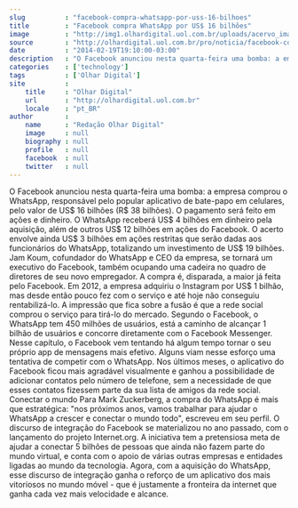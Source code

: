 ```yaml
---
slug          : "facebook-compra-whatsapp-por-uss-16-bilhoes"
title         : "Facebook compra WhatsApp por US$ 16 bilhões"
image         : "http://img1.olhardigital.uol.com.br/uploads/acervo_imagens/2013/08/20130807121843_660_420.jpg"
source        : "http://olhardigital.uol.com.br/pro/noticia/facebook-compra-whatsapp-por-us-16-bilhoes/40435"
date          : "2014-02-19T19:10:00-03:00"
description   : "O Facebook anunciou nesta quarta-feira uma bomba: a empresa comprou o WhatsApp, responsável pelo popular aplicativo de bate-papo em celulares, pelo valor de US$ 16 bilhões (R$ 38 bilhões). O pagamento será feito em ações e dinheiro. O WhatsApp receberá US$ 4 bilhões em dinheiro pela aquisição, além de outros US$ 12 bilhões em ações do Facebook. O acerto envolve ainda US$ 3 bilhões em ações restritas que serão dadas aos funcionários do WhatsApp, totalizando um investimento de US$ 19 bilhões. Jam Koum, cofundador do WhatsApp e CEO da empresa, se tornará um executivo do Facebook, também ocupando uma cadeira no quadro de diretores de seu novo empregador. A compra é, disparada, a maior já feita pelo Facebook. Em 2012, a empresa adquiriu o Instagram por US$ 1 bilhão, mas desde então pouco fez com o serviço e até hoje não conseguiu rentabilizá-lo. A impressão que fica sobre a fusão é que a rede social comprou o serviço para tirá-lo do mercado. Segundo o Facebook, o WhatsApp tem 450 milhões de usuários, está a caminho de alcançar 1 bilhão de usuários e concorre diretamente com o Facebook Messenger. Nesse capítulo, o Facebook vem tentando há algum tempo tornar o seu próprio app de mensagens mais efetivo. Alguns viam nesse esforço uma tentativa de competir com o WhatsApp. Nos últimos meses, o aplicativo do Facebook ficou mais agradável visualmente e ganhou a possibilidade de adicionar contatos pelo número de telefone, sem a necessidade de que esses contatos fizessem parte da sua lista de amigos da rede social. Conectar o mundo Para Mark Zuckerberg, a compra do WhatsApp é mais que estratégica: 'nos próximos anos, vamos trabalhar para ajudar o WhatsApp a crescer e conectar o mundo todo', escreveu em seu perfil. O discurso de integração do Facebook se materializou no ano passado, com o lançamento do projeto Internet.org. A iniciativa tem a pretensiosa meta de ajudar a conectar 5 bilhões de pessoas que ainda não fazem parte do mundo virtual, e conta com o apoio de várias outras empresas e entidades ligadas ao mundo da tecnologia. Agora, com a aquisição do WhatsApp, esse discurso de integração ganha o reforço de um aplicativo dos mais vitoriosos no mundo móvel - que é justamente a fronteira da internet que ganha cada vez mais velocidade e alcance."
categories    : ['technology']
tags          : ['Olhar Digital']
site          :
    title     : "Olhar Digital"
    url       : "http://olhardigital.uol.com.br"
    locale    : "pt_BR"
author        :
    name      : "Redação Olhar Digital"
    image     : null
    biography : null
    profile   : null
    facebook  : null
    twitter   : null
---
```


O Facebook anunciou nesta quarta-feira uma bomba: a empresa comprou o WhatsApp, responsável pelo popular aplicativo de bate-papo em celulares, pelo valor de US$ 16 bilhões (R$ 38 bilhões). O pagamento será feito em ações e dinheiro. O WhatsApp receberá US$ 4 bilhões em dinheiro pela aquisição, além de outros US$ 12 bilhões em ações do Facebook. O acerto envolve ainda US$ 3 bilhões em ações restritas que serão dadas aos funcionários do WhatsApp, totalizando um investimento de US$ 19 bilhões. Jam Koum, cofundador do WhatsApp e CEO da empresa, se tornará um executivo do Facebook, também ocupando uma cadeira no quadro de diretores de seu novo empregador. A compra é, disparada, a maior já feita pelo Facebook. Em 2012, a empresa adquiriu o Instagram por US$ 1 bilhão, mas desde então pouco fez com o serviço e até hoje não conseguiu rentabilizá-lo. A impressão que fica sobre a fusão é que a rede social comprou o serviço para tirá-lo do mercado. Segundo o Facebook, o WhatsApp tem 450 milhões de usuários, está a caminho de alcançar 1 bilhão de usuários e concorre diretamente com o Facebook Messenger. Nesse capítulo, o Facebook vem tentando há algum tempo tornar o seu próprio app de mensagens mais efetivo. Alguns viam nesse esforço uma tentativa de competir com o WhatsApp. Nos últimos meses, o aplicativo do Facebook ficou mais agradável visualmente e ganhou a possibilidade de adicionar contatos pelo número de telefone, sem a necessidade de que esses contatos fizessem parte da sua lista de amigos da rede social. Conectar o mundo Para Mark Zuckerberg, a compra do WhatsApp é mais que estratégica: "nos próximos anos, vamos trabalhar para ajudar o WhatsApp a crescer e conectar o mundo todo", escreveu em seu perfil. O discurso de integração do Facebook se materializou no ano passado, com o lançamento do projeto Internet.org. A iniciativa tem a pretensiosa meta de ajudar a conectar 5 bilhões de pessoas que ainda não fazem parte do mundo virtual, e conta com o apoio de várias outras empresas e entidades ligadas ao mundo da tecnologia. Agora, com a aquisição do WhatsApp, esse discurso de integração ganha o reforço de um aplicativo dos mais vitoriosos no mundo móvel - que é justamente a fronteira da internet que ganha cada vez mais velocidade e alcance.
